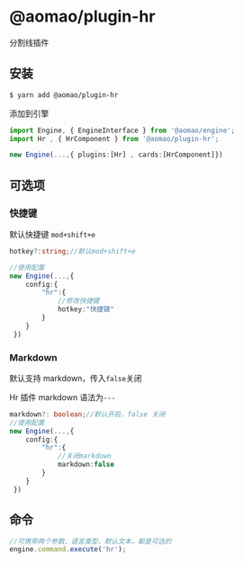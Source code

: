 # @aomao/plugin-hr

分割线插件

## 安装

```bash
$ yarn add @aomao/plugin-hr
```

添加到引擎

```ts
import Engine, { EngineInterface } from '@aomao/engine';
import Hr , { HrComponent } from '@aomao/plugin-hr';

new Engine(...,{ plugins:[Hr] , cards:[HrComponent]})
```

## 可选项

### 快捷键

默认快捷键 `mod+shift+e`

```ts
hotkey?:string;//默认mod+shift+e

//使用配置
new Engine(...,{
    config:{
        "hr":{
            //修改快捷键
            hotkey:"快捷键"
        }
    }
 })
```

### Markdown

默认支持 markdown，传入`false`关闭

Hr 插件 markdown 语法为`---`

```ts
markdown?: boolean;//默认开启，false 关闭
//使用配置
new Engine(...,{
    config:{
        "hr":{
            //关闭markdown
            markdown:false
        }
    }
 })
```

## 命令

```ts
//可携带两个参数，语言类型，默认文本，都是可选的
engine.command.execute('hr');
```
